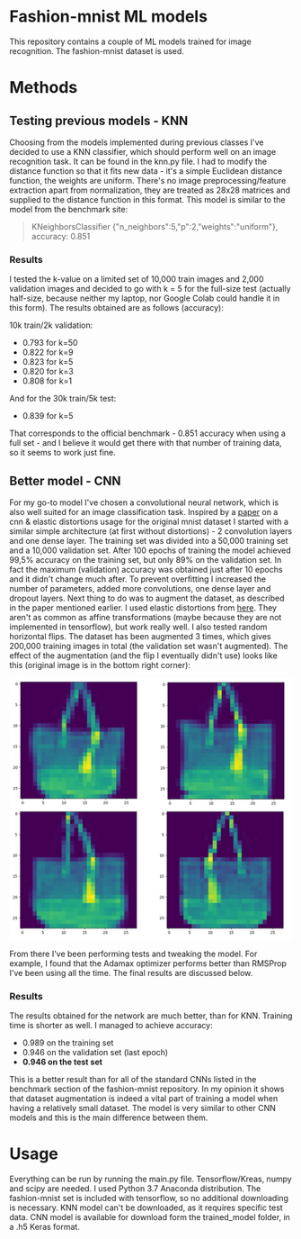 # Fashion-mnist ML models

This repository contains a couple of ML models trained for image recognition. 
The fashion-mnist dataset is used. 

# Methods 

## Testing previous models - KNN

Choosing from the models implemented during previous classes I've decided to use
a KNN classifier, which should perform well on an image recognition task.
It can be found in the knn.py file. I had to modify the distance function so that it fits
new data - it's a simple Euclidean distance function, the weights are uniform. There's no image 
preprocessing/feature extraction apart from normalization, 
they are treated as 28x28 matrices and supplied to the distance function in this format.
This model is similar to the model from the benchmark site:

> KNeighborsClassifier {"n_neighbors":5,"p":2,"weights":"uniform"}, accuracy: 0.851  

### Results

I tested the k-value on a limited set of 10,000 train images and 2,000 validation images
and decided to go with k = 5 for the full-size test (actually half-size, because neither my laptop, nor Google Colab could 
handle it in this form). 
The results obtained are as follows (accuracy):

10k train/2k validation:

- 0.793 for k=50
- 0.822 for k=9
- 0.823 for k=5
- 0.820 for k=3
- 0.808 for k=1

And for the 30k train/5k test:

- 0.839 for k=5

That corresponds to the official benchmark - 0.851 accuracy when using a full set - and I believe it would get there
with that number of training data, so it seems to work just fine.

## Better model - CNN

For my go-to model I've chosen a convolutional neural network, which is also well suited for an image 
classification task. Inspired by a [paper](https://www.cs.cmu.edu/~bhiksha/courses/deeplearning/Fall.2016/pdfs/Simard.pdf) 
on a cnn & elastic distortions usage for the original mnist dataset I started with a similar simple 
architecture (at first without distortions) - 2 convolution layers and one dense layer. The training set was divided into
a 50,000 training set and a 10,000 validation set. After 100 epochs of training the model achieved 99,5% accuracy on the training set, but only
89% on the validation set. In fact the maximum (validation) accuracy was obtained just after 10 epochs
and it didn't change much after. To prevent overfitting I increased the number of parameters, added more convolutions, one dense layer
and dropout layers. Next thing to do was to augment the dataset, as described in the paper 
mentioned earlier. I used elastic distortions from [here](https://www.kaggle.com/babbler/mnist-data-augmentation-with-elastic-distortion). 
They aren't as common as affine transformations (maybe because they are not implemented in tensorflow), but work really well. 
I also tested random horizontal flips. The dataset has been augmented 3 times, which gives 200,000 training images in total
(the validation set wasn't augmented). The effect of the augmentation (and the flip I eventually didn't use) looks 
like this (original image is in the bottom right corner):

![Elastic distortions](images/elastic_dist.jpg)

From there I've been performing tests and tweaking the model. For example, I found that the Adamax optimizer performs better
than RMSProp I've been using all the time. The final results are discussed below.

### Results

The results obtained for the network are much better, than for KNN. Training time is shorter as well. I managed to achieve accuracy:

- 0.989 on the training set
- 0.946 on the validation set (last epoch)
- **0.946 on the test set**

This is a better result than for all of the standard CNNs listed in the benchmark section of the fashion-mnist repository.
In my opinion it shows that dataset augmentation is indeed a vital part of training a model when having a relatively small dataset. 
The model is very similar to other CNN models and this is the main difference between them.

# Usage 

Everything can be run by running the main.py file. Tensorflow/Kreas, numpy and scipy
are needed. I used Python 3.7 Anaconda distribution. The fashion-mnist set is included with tensorflow, 
so no additional downloading is necessary. KNN model can't be downloaded, 
as it requires specific test data. CNN model is available for download form the trained_model folder,
in a .h5 Keras format.